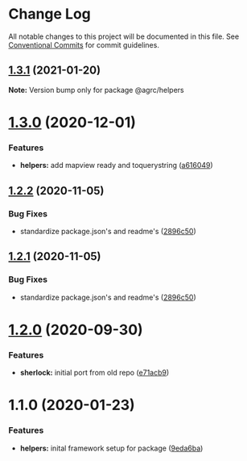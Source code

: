 # Change Log

All notable changes to this project will be documented in this file.
See [Conventional Commits](https://conventionalcommits.org) for commit guidelines.

## [1.3.1](https://github.com/agrc/kitchen-sink/compare/@agrc/helpers@1.3.0...@agrc/helpers@1.3.1) (2021-01-20)

**Note:** Version bump only for package @agrc/helpers

# [1.3.0](https://github.com/agrc/kitchen-sink/compare/@agrc/helpers@1.2.2...@agrc/helpers@1.3.0) (2020-12-01)

### Features

- **helpers:** add mapview ready and toquerystring ([a616049](https://github.com/agrc/kitchen-sink/commit/a616049f1120ec4adc81d63a89bed04729d3edb1))

## [1.2.2](https://github.com/agrc/kitchen-sink/compare/@agrc/helpers@1.2.0...@agrc/helpers@1.2.2) (2020-11-05)

### Bug Fixes

- standardize package.json's and readme's ([2896c50](https://github.com/agrc/kitchen-sink/commit/2896c5074f397c43945d08d5d66435cc43a1f78a))

## [1.2.1](https://github.com/agrc/kitchen-sink/compare/@agrc/helpers@1.2.0...@agrc/helpers@1.2.1) (2020-11-05)

### Bug Fixes

- standardize package.json's and readme's ([2896c50](https://github.com/agrc/kitchen-sink/commit/2896c5074f397c43945d08d5d66435cc43a1f78a))

# [1.2.0](https://github.com/agrc/kitchen-sink/compare/@agrc/helpers@1.1.0...@agrc/helpers@1.2.0) (2020-09-30)

### Features

- **sherlock:** initial port from old repo ([e71acb9](https://github.com/agrc/kitchen-sink/commit/e71acb90edf04c6d3f303b50ae9a348440bdfca6))

# 1.1.0 (2020-01-23)

### Features

- **helpers:** inital framework setup for package ([9eda6ba](https://github.com/agrc/kitchen-sink/commit/9eda6ba829ad72b8ab299ff79bdedd0ad99a5227))
